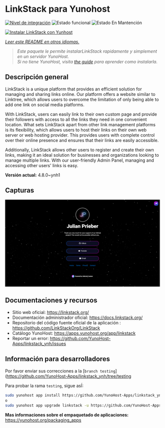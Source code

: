 <!--
Este archivo README esta generado automaticamente<https://github.com/YunoHost/apps/tree/master/tools/readme_generator>
No se debe editar a mano.
-->

# LinkStack para Yunohost

[![Nivel de integración](https://dash.yunohost.org/integration/linkstack.svg)](https://dash.yunohost.org/appci/app/linkstack) ![Estado funcional](https://ci-apps.yunohost.org/ci/badges/linkstack.status.svg) ![Estado En Mantención](https://ci-apps.yunohost.org/ci/badges/linkstack.maintain.svg)

[![Instalar LinkStack con Yunhost](https://install-app.yunohost.org/install-with-yunohost.svg)](https://install-app.yunohost.org/?app=linkstack)

*[Leer este README en otros idiomas.](./ALL_README.md)*

> *Este paquete le permite instalarLinkStack rapidamente y simplement en un servidor YunoHost.*  
> *Si no tiene YunoHost, visita [the guide](https://yunohost.org/install) para aprender como instalarla.*

## Descripción general

LinkStack is a unique platform that provides an efficient solution for managing and sharing links online. Our platform offers a website similar to Linktree, which allows users to overcome the limitation of only being able to add one link on social media platforms.

With LinkStack, users can easily link to their own custom page and provide their followers with access to all the links they need in one convenient location. What sets LinkStack apart from other link management platforms is its flexibility, which allows users to host their links on their own web server or web hosting provider. This provides users with complete control over their online presence and ensures that their links are easily accessible.

Additionally, LinkStack allows other users to register and create their own links, making it an ideal solution for businesses and organizations looking to manage multiple links. With our user-friendly Admin Panel, managing and accessing other users' links is easy.


**Versión actual:** 4.8.0~ynh1

## Capturas

![Captura de LinkStack](./doc/screenshots/preview.png)

## Documentaciones y recursos

- Sitio web oficial: <https://linkstack.org/>
- Documentación administrador oficial: <https://docs.linkstack.org/>
- Repositorio del código fuente oficial de la aplicación : <https://github.com/LinkStackOrg/LinkStack>
- Catálogo YunoHost: <https://apps.yunohost.org/app/linkstack>
- Reportar un error: <https://github.com/YunoHost-Apps/linkstack_ynh/issues>

## Información para desarrolladores

Por favor enviar sus correcciones a la [`branch testing`](https://github.com/YunoHost-Apps/linkstack_ynh/tree/testing

Para probar la rama `testing`, sigue asÍ:

```bash
sudo yunohost app install https://github.com/YunoHost-Apps/linkstack_ynh/tree/testing --debug
o
sudo yunohost app upgrade linkstack -u https://github.com/YunoHost-Apps/linkstack_ynh/tree/testing --debug
```

**Mas informaciones sobre el empaquetado de aplicaciones:** <https://yunohost.org/packaging_apps>
